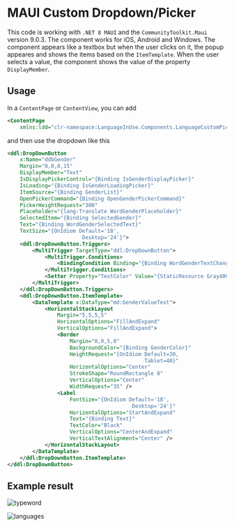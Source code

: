 # MAUI Custom Dropdown/Picker

This code is working with `.NET 8 MAUI` and the `CommunityToolkit.Maui` version 9.0.3. The component works for iOS, Android and Windows. The component appears like a textbox but when the user clicks on it, the popup appeares and shows the items based on the `ItemTemplate`. When the user selects a value, the component shows the value of the property `DisplayMember`.

## Usage

In a `ContentPage` or `ContentView`, you can add 

```xml
<ContentPage
    xmlns:ldd="clr-namespace:LanguageInUse.Components.LanguageCustomPicker"
```

and then use the dropdown like this

```xml
<ddl:DropDownButton
	x:Name="ddbGender"
	Margin="0,0,0,15"
	DisplayMember="Text"
	IsDisplayPickerControl="{Binding IsGenderDisplayPicker}"
	IsLoading="{Binding IsGenderLoadingPicker}"
	ItemSource="{Binding GenderList}"
	OpenPickerCommand="{Binding OpenGenderPickerCommand}"
	PickerHeightRequest="300"
	Placeholder="{lang:Translate WordGenderPlaceholder}"
	SelectedItem="{Binding SelectedGender}"
	Text="{Binding WordGenderSelectedText}"
	TextSize="{OnIdiom Default='18',
						Desktop='24'}">
	<ddl:DropDownButton.Triggers>
		<MultiTrigger TargetType="ddl:DropDownButton">
			<MultiTrigger.Conditions>
				<BindingCondition Binding="{Binding WordGenderTextChangedAction}" Value="1" />
			</MultiTrigger.Conditions>
			<Setter Property="TextColor" Value="{StaticResource Gray400}" />
		</MultiTrigger>
	</ddl:DropDownButton.Triggers>
	<ddl:DropDownButton.ItemTemplate>
		<DataTemplate x:DataType="md:GenderValueText">
			<HorizontalStackLayout
				Margin="5,5,5,5"
				HorizontalOptions="FillAndExpand"
				VerticalOptions="FillAndExpand">
				<Border
					Margin="0,0,5,0"
					BackgroundColor="{Binding GenderColor}"
					HeightRequest="{OnIdiom Default=30,
											Tablet=40}"
					HorizontalOptions="Center"
					StrokeShape="RoundRectangle 8"
					VerticalOptions="Center"
					WidthRequest="35" />
				<Label
					FontSize="{OnIdiom Default='18',
										Desktop='24'}"
					HorizontalOptions="StartAndExpand"
					Text="{Binding Text}"
					TextColor="Black"
					VerticalOptions="CenterAndExpand"
					VerticalTextAlignment="Center" />
			</HorizontalStackLayout>
		</DataTemplate>
	</ddl:DropDownButton.ItemTemplate>
</ddl:DropDownButton>
```

## Example result

![typeword](https://github.com/user-attachments/assets/6fccf74c-1402-4930-8b2f-84bd3671ab58)

![languages](https://github.com/user-attachments/assets/271d63fe-884c-48f1-951e-10fc2b8f6b6b)
